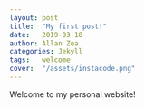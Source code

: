 ```yaml
---
layout: post
title:  "My first post!"
date:   2019-03-18
author: Allan Zea
categories: Jekyll
tags:	welcome
cover:  "/assets/instacode.png"
---
```


Welcome to my personal website!

